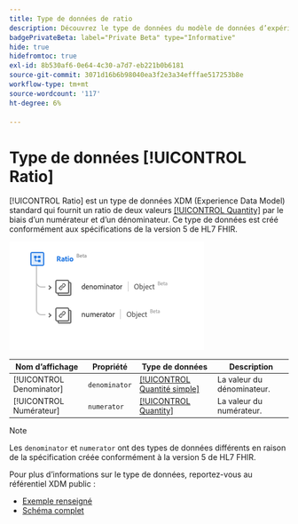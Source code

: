 ```yaml
---
title: Type de données de ratio
description: Découvrez le type de données du modèle de données d’expérience de ratio (XDM).
badgePrivateBeta: label="Private Beta" type="Informative"
hide: true
hidefromtoc: true
exl-id: 8b530af6-0e64-4c30-a7d7-eb221b0b6181
source-git-commit: 3071d16b6b98040ea3f2e3a34efffae517253b8e
workflow-type: tm+mt
source-wordcount: '117'
ht-degree: 6%

---
```


# Type de données [!UICONTROL Ratio]

[!UICONTROL Ratio] est un type de données XDM (Experience Data Model) standard qui fournit un ratio de deux valeurs [[!UICONTROL Quantity]](../data-types/quantity.md) par le biais d’un numérateur et d’un dénominateur. Ce type de données est créé conformément aux spécifications de la version 5 de HL7 FHIR.

![Structure de type de données de ratio](../../../images/healthcare/data-types/ratio.png)

| Nom d’affichage | Propriété | Type de données | Description |
| --- | --- | --- | --- |
| [!UICONTROL Denominator] | `denominator` | [[!UICONTROL Quantité simple]](../data-types/simple-quantity.md) | La valeur du dénominateur. |
| [!UICONTROL Numérateur] | `numerator` | [[!UICONTROL Quantity]](../data-types/quantity.md) | La valeur du numérateur. |

>[!NOTE]
>
> Les `denominator` et `numerator` ont des types de données différents en raison de la spécification créée conformément à la version 5 de HL7 FHIR.

Pour plus d’informations sur le type de données, reportez-vous au référentiel XDM public :

* [Exemple renseigné](https://github.com/adobe/xdm/blob/master/extensions/industry/healthcare/fhir/datatypes/ratio.example.1.json)
* [Schéma complet](https://github.com/adobe/xdm/blob/master/extensions/industry/healthcare/fhir/datatypes/ratio.schema.json)
